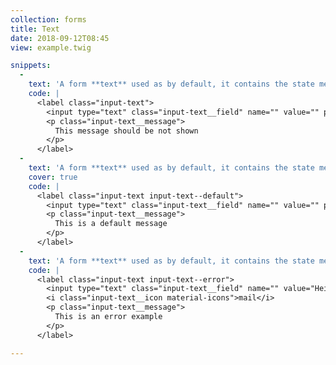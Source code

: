 ```yaml
---
collection: forms
title: Text
date: 2018-09-12T08:45
view: example.twig

snippets:
  -
    text: 'A form **text** used as by default, it contains the state message used in `input-text__message` selector.'
    code: |
      <label class="input-text">
        <input type="text" class="input-text__field" name="" value="" placeholder="Please, insert something or go away.">
        <p class="input-text__message">
          This message should be not shown
        </p>
      </label>
  -
    text: 'A form **text** used as by default, it contains the state message shown with  `input-text--default` modifier.'
    cover: true
    code: |
      <label class="input-text input-text--default">
        <input type="text" class="input-text__field" name="" value="" placeholder="Please, insert something or go away.">
        <p class="input-text__message">
          This is a default message
        </p>
      </label>
  -
    text: 'A form **text** used as by default, it contains the state message shown with  `input-text--error` modifier.'
    code: |
      <label class="input-text input-text--error">
        <input type="text" class="input-text__field" name="" value="Heilo. Let's go." placeholder="Please, insert something or go away.">
        <i class="input-text__icon material-icons">mail</i>
        <p class="input-text__message">
          This is an error example
        </p>
      </label>

---
```

